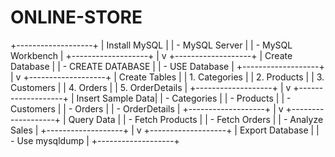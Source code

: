 # ONLINE-STORE

+-------------------+
| Install MySQL     |
| - MySQL Server    |
| - MySQL Workbench |
+-------------------+
          |
          v
+-------------------+
| Create Database   |
| - CREATE DATABASE |
| - USE Database    |
+-------------------+
          |
          v
+-------------------+
| Create Tables     |
| 1. Categories     |
| 2. Products       |
| 3. Customers      |
| 4. Orders         |
| 5. OrderDetails   |
+-------------------+
          |
          v
+-------------------+
| Insert Sample Data|
| - Categories      |
| - Products        |
| - Customers       |
| - Orders          |
| - OrderDetails    |
+-------------------+
          |
          v
+-------------------+
| Query Data        |
| - Fetch Products  |
| - Fetch Orders    |
| - Analyze Sales   |
+-------------------+
          |
          v
+-------------------+
| Export Database   |
| - Use mysqldump   |
+-------------------+
